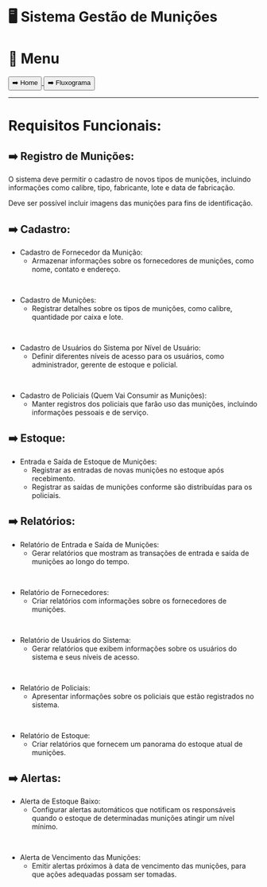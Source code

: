 # 🖥️ Sistema Gestão de Munições

# 📕 Menu
<a href="../../Readme.md">
    <button>➡️ Home</button>
</a>
<a href="./fluxograma.md">
    <button>➡️ Fluxograma</button>
</a>
<hr>

# Requisitos Funcionais:

## ➡️ Registro de Munições:

O sistema deve permitir o cadastro de novos tipos de munições, incluindo informações como calibre, tipo, fabricante, lote e data de fabricação.

Deve ser possível incluir imagens das munições para fins de identificação.

## ➡️ Cadastro:

- Cadastro de Fornecedor da Munição:
    - Armazenar informações sobre os fornecedores de munições, como nome, contato e endereço.

<br>

- Cadastro de Munições:
    - Registrar detalhes sobre os tipos de munições, como calibre, quantidade por caixa e lote.

<br>

- Cadastro de Usuários do Sistema por Nível de Usuário:
    - Definir diferentes níveis de acesso para os usuários, como administrador, gerente de estoque e policial.

<br>

- Cadastro de Policiais (Quem Vai Consumir as Munições):
    - Manter registros dos policiais que farão uso das munições, incluindo informações pessoais e de serviço.


## ➡️ Estoque:

- Entrada e Saída de Estoque de Munições:
     - Registrar as entradas de novas munições no estoque após recebimento.
     - Registrar as saídas de munições conforme são distribuídas para os policiais.


## ➡️ Relatórios:

- Relatório de Entrada e Saída de Munições:
    - Gerar relatórios que mostram as transações de entrada e saída de munições ao longo do tempo.

<br>

- Relatório de Fornecedores:
    - Criar relatórios com informações sobre os fornecedores de munições.

<br>

- Relatório de Usuários do Sistema:
    - Gerar relatórios que exibem informações sobre os usuários do sistema e seus níveis de acesso.

<br>

- Relatório de Policiais:
    - Apresentar informações sobre os policiais que estão registrados no sistema.

<br>

- Relatório de Estoque:
    - Criar relatórios que fornecem um panorama do estoque atual de munições.


## ➡️ Alertas:

- Alerta de Estoque Baixo:
    - Configurar alertas automáticos que notificam os responsáveis quando o estoque de determinadas munições atingir um nível mínimo.

<br>

- Alerta de Vencimento das Munições:
    - Emitir alertas próximos à data de vencimento das munições, para que ações adequadas possam ser tomadas.
